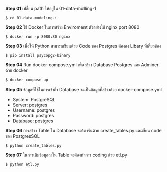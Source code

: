 **Step 01** เปลี่ยน path ให้อยู่ใน 01-data-molling-1
```
$ cd 01-data-modeling-i
```

**Step 02** ใช้ Docker ในการสร้าง Enviroment ตัวอย่างใช้ nginx port 8080
```
$ docker run -p 8080:80 nginx
```

**Step 03** เพื่อให้ Python สามารถเขียนด้วย Code ของ Postgres ต้องลง Libary ที่เกี่ยวข้อง
```
$ pip install psycopg2-binary
```

**Step 04** Run docker-compose.yml เพื่อสร้าง Database Postgres และ Adminer ด้วย docker
```
$ docker-compose up
```

**Step 05** ข้อมูลที่ใช้ในการเข้าถึง Database จะเป็นข้อมูลที่สร้างด้วย docker-compose.yml
- System: PostgreSQL
- Server: postgres
- Username: postgres
- Password: postgres
- Database: postgres

**Step 06** การสร้าง Table ใน Database จะต้องรันด้วย create_tables.py และเขียน code ของ PostgresSQL
```
$ python create_tables.py
```

**Step 07** ในการเติมข้อมูลลงใน Table จะต้องทำการ coding ด้วย etl.py
```
$ python etl.py
```
